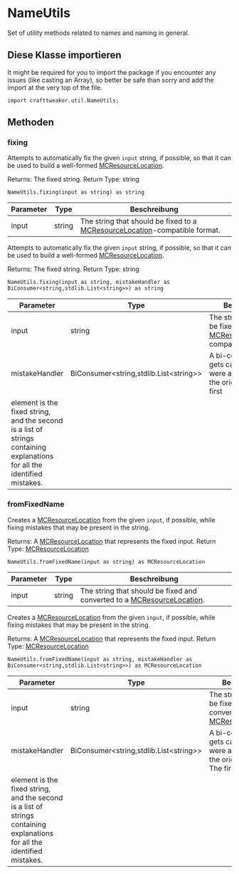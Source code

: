 # NameUtils

Set of utility methods related to names and naming in general.

## Diese Klasse importieren

It might be required for you to import the package if you encounter any issues (like casting an Array), so better be safe than sorry and add the import at the very top of the file.
```zenscript
import crafttweaker.util.NameUtils;
```


## Methoden

### fixing

Attempts to automatically fix the given <code>input</code> string, if possible, so that it can be used to build a well-formed [MCResourceLocation](/vanilla/api/util/MCResourceLocation).

Returns: The fixed string. Return Type: string

```zenscript
NameUtils.fixing(input as string) as string
```

| Parameter | Type   | Beschreibung                                                                                                       |
| --------- | ------ | ------------------------------------------------------------------------------------------------------------------ |
| input     | string | The string that should be fixed to a [MCResourceLocation](/vanilla/api/util/MCResourceLocation)-compatible format. |


Attempts to automatically fix the given <code>input</code> string, if possible, so that it can be used to build a well-formed [MCResourceLocation](/vanilla/api/util/MCResourceLocation).

Returns: The fixed string. Return Type: string

```zenscript
NameUtils.fixing(input as string, mistakeHandler as BiConsumer<string,stdlib.List<string>>) as string
```

| Parameter      | Type                                                                       | Beschreibung                                                                                                       |
| -------------- | -------------------------------------------------------------------------- | ------------------------------------------------------------------------------------------------------------------ |
| input          | string                                                                     | The string that should be fixed to a [MCResourceLocation](/vanilla/api/util/MCResourceLocation)-compatible format. |
| mistakeHandler | BiConsumer&lt;string,stdlib.List&lt;string&gt;&gt; | A bi-consumer that gets called if there were any mistakes in the original string. The first                        |
 element is the fixed string, and the second is a list of strings containing explanations for all the identified mistakes. |


### fromFixedName

Creates a [MCResourceLocation](/vanilla/api/util/MCResourceLocation) from the given <code>input</code>, if possible, while fixing mistakes that may be present in the string.

Returns: A [MCResourceLocation](/vanilla/api/util/MCResourceLocation) that represents the fixed input. Return Type: [MCResourceLocation](/vanilla/api/util/MCResourceLocation)

```zenscript
NameUtils.fromFixedName(input as string) as MCResourceLocation
```

| Parameter | Type   | Beschreibung                                                                                                   |
| --------- | ------ | -------------------------------------------------------------------------------------------------------------- |
| input     | string | The string that should be fixed and converted to a [MCResourceLocation](/vanilla/api/util/MCResourceLocation). |


Creates a [MCResourceLocation](/vanilla/api/util/MCResourceLocation) from the given <code>input</code>, if possible, while fixing mistakes that may be present in the string.

Returns: A [MCResourceLocation](/vanilla/api/util/MCResourceLocation) that represents the fixed input. Return Type: [MCResourceLocation](/vanilla/api/util/MCResourceLocation)

```zenscript
NameUtils.fromFixedName(input as string, mistakeHandler as BiConsumer<string,stdlib.List<string>>) as MCResourceLocation
```

| Parameter      | Type                                                                       | Beschreibung                                                                                                   |
| -------------- | -------------------------------------------------------------------------- | -------------------------------------------------------------------------------------------------------------- |
| input          | string                                                                     | The string that should be fixed and converted to a [MCResourceLocation](/vanilla/api/util/MCResourceLocation). |
| mistakeHandler | BiConsumer&lt;string,stdlib.List&lt;string&gt;&gt; | A bi-consumer that gets called if there were any mistakes in the original string. The first                    |
 element is the fixed string, and the second is a list of strings containing explanations for all the identified mistakes. |


